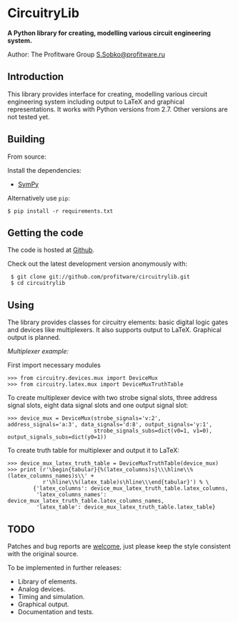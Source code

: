 # CircuitryLib

**A Python library for creating, modelling various сircuit engineering system.**

Author: The Profitware Group <S.Sobko@profitware.ru>

## Introduction

This library provides interface for creating, modelling various сircuit engineering system including output to LaTeX and graphical representations. It works with Python versions from 2.7. Other versions are not tested yet.

## Building

From source:

Install the dependencies:

- [SymPy](http://sympy.org/)

Alternatively use `pip`:

    $ pip install -r requirements.txt

## Getting the code

The code is hosted at [Github](https://github.com/profitware/circuitrylib).

Check out the latest development version anonymously with:

```
 $ git clone git://github.com/profitware/circuitrylib.git
 $ cd circuitrylib
```

## Using

The library provides classes for circuitry elements: basic digital logic gates and devices like multiplexers. It also supports output to LaTeX. Graphical output is planned.

*Multiplexer example:*

First import necessary modules
```
>>> from circuitry.devices.mux import DeviceMux
>>> from circuitry.latex.mux import DeviceMuxTruthTable
```

To create multiplexer device with two strobe signal slots, three address signal slots, eight data signal slots and one output signal slot:
```
>>> device_mux = DeviceMux(strobe_signals='v:2', address_signals='a:3', data_signals='d:8', output_signals='y:1',
                           strobe_signals_subs=dict(v0=1, v1=0), output_signals_subs=dict(y0=1))
```

To create truth table for multiplexer and output it to LaTeX:
```
>>> device_mux_latex_truth_table = DeviceMuxTruthTable(device_mux)
>>> print (r'\begin{tabular}{%(latex_columns)s}\\\hline\\%(latex_columns_names)s\\' +
           r'\hline\\%(latex_table)s\hline\\\end{tabular}') % \
        {'latex_columns': device_mux_latex_truth_table.latex_columns,
         'latex_columns_names': device_mux_latex_truth_table.latex_columns_names,
         'latex_table': device_mux_latex_truth_table.latex_table}
```

## TODO

Patches and bug reports are [welcome](https://github.com/profitware/circuitrylib/issues/new), just please keep the style consistent with the original source.

To be implemented in further releases:

* Library of elements.
* Analog devices.
* Timing and simulation.
* Graphical output.
* Documentation and tests.
